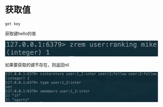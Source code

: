 # 获取值

```text
get key
```

获取键hello的值

![](../../.gitbook/assets/image%20%2844%29.png)

如果要获取的键不存在，则返回nil

![](../../.gitbook/assets/image%20%2846%29.png)

